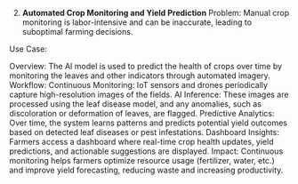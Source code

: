 2. **Automated Crop Monitoring and Yield Prediction**
Problem: Manual crop monitoring is labor-intensive and can be inaccurate, leading to suboptimal farming decisions.

Use Case:

Overview: The AI model is used to predict the health of crops over time by monitoring the leaves and other indicators through automated imagery.
Workflow:
Continuous Monitoring: IoT sensors and drones periodically capture high-resolution images of the fields.
AI Inference: These images are processed using the leaf disease model, and any anomalies, such as discoloration or deformation of leaves, are flagged.
Predictive Analytics: Over time, the system learns patterns and predicts potential yield outcomes based on detected leaf diseases or pest infestations.
Dashboard Insights: Farmers access a dashboard where real-time crop health updates, yield predictions, and actionable suggestions are displayed.
Impact: Continuous monitoring helps farmers optimize resource usage (fertilizer, water, etc.) and improve yield forecasting, reducing waste and increasing productivity.
